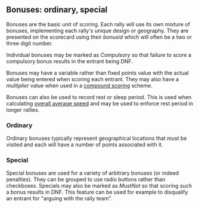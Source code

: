 ## Bonuses: ordinary, special

Bonuses are the basic unit of scoring. Each rally will use its own mixture of bonuses, implementing each rally's unique design or geography. They are presented on the scorecard using their *bonusid* which will often be a two or three digit number. 

Individual bonuses may be marked as *Compulsory* so that failure to score a compulsory bonus results in the entrant being DNF.

Bonuses may have a variable rather than fixed points value with the actual value being entered when scoring each entrant. They may also have a *multiplier* value when used in a [compound scoring](help:compound) scheme.

Bonuses can also be used to record rest or sleep period. This is used when calculating [overall average speed](help:speeding) and may be used to enforce rest period in longer rallies.

### Ordinary

Ordinary bonuses typically represent geographical locations that must be visited and each will have a number of points associated with it. 

### Special

Special bonuses are used for a variety of arbitrary bonuses (or indeed penalties). They can be grouped to use radio buttons rather than checkboxes. Specials may also be marked as *MustNot* so that scoring such a bonus results in DNF. This feature can be used for example to disqualify an entrant for "arguing with the rally team".

